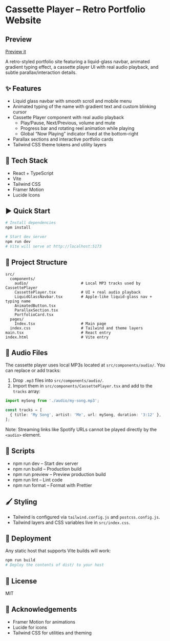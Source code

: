 # Cassette Player – Retro Portfolio Website
## Preview
[Preview it](https://cassette-player-portfolio.netlify.app/)

A retro-styled portfolio site featuring a liquid-glass navbar, animated gradient typing effect, a cassette player UI with real audio playback, and subtle parallax/interaction details.

## ✨ Features
- Liquid glass navbar with smooth scroll and mobile menu
- Animated typing of the name with gradient text and custom blinking cursor
- Cassette Player component with real audio playback
  - Play/Pause, Next/Previous, volume and mute
  - Progress bar and rotating reel animation while playing
  - Global “Now Playing” indicator fixed at the bottom-right
- Parallax sections and interactive portfolio cards
- Tailwind CSS theme tokens and utility layers

## 🧰 Tech Stack
- React + TypeScript
- Vite
- Tailwind CSS
- Framer Motion
- Lucide Icons

## ▶️ Quick Start
```bash
# Install dependencies
npm install

# Start dev server
npm run dev
# Vite will serve at http://localhost:5173
```

## 📁 Project Structure
```
src/
  components/
    audio/                       # Local MP3 tracks used by CassettePlayer
    CassettePlayer.tsx           # UI + real audio playback
    LiquidGlassNavbar.tsx        # Apple-like liquid-glass nav + typing name
    AnimatedButton.tsx
    ParallaxSection.tsx
    PortfolioCard.tsx
  pages/
    Index.tsx                    # Main page
  index.css                      # Tailwind and theme layers
main.tsx                         # React entry
index.html                       # Vite entry
```

## 🎵 Audio Files
The cassette player uses local MP3s located at `src/components/audio/`. You can replace or add tracks:
1. Drop `.mp3` files into `src/components/audio/`.
2. Import them in `src/components/CassettePlayer.tsx` and add to the `tracks` array:
```ts
import mySong from './audio/my-song.mp3';

const tracks = [
  { title: 'My Song', artist: 'Me', url: mySong, duration: '3:12' },
];
```

Note: Streaming links like Spotify URLs cannot be played directly by the `<audio>` element.

## 🔧 Scripts
- npm run dev – Start dev server
- npm run build – Production build
- npm run preview – Preview production build
- npm run lint – Lint code
- npm run format – Format with Prettier

## 🖌️ Styling
- Tailwind is configured via `tailwind.config.js` and `postcss.config.js`.
- Tailwind layers and CSS variables live in `src/index.css`.

## 🚀 Deployment
Any static host that supports Vite builds will work:
```bash
npm run build
# Deploy the contents of dist/ to your host
```

## 📄 License
MIT 

## 🙌 Acknowledgements
- Framer Motion for animations
- Lucide for icons
- Tailwind CSS for utilities and theming
